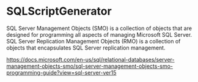 # SQLScriptGenerator

SQL Server Management Objects (SMO) is a collection of objects that are designed for programming all aspects of managing Microsoft SQL Server. 
SQL Server Replication Management Objects (RMO) is a collection of objects that encapsulates SQL Server replication management.


https://docs.microsoft.com/en-us/sql/relational-databases/server-management-objects-smo/sql-server-management-objects-smo-programming-guide?view=sql-server-ver15
